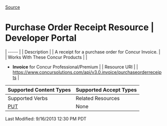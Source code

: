 [Source](https://developer.concur.com/purchase-order/purchase-order-receipt-resource "Permalink to Purchase Order Receipt Resource | Developer Portal")

# Purchase Order Receipt Resource | Developer Portal


| ----- |
|  Description |
|  A receipt for a purchase order for Concur Invoice. |
|  Works With These Concur Products |
|

* **Invoice** for Concur Professional/Premium
 |
|  Resource URI |
|  https://www.concursolutions.com/api/v3.0.invoice/purchaseorderreceipts |

| Supported Content Types | Supported Accept Types |
| ----------------------- | ---------------------- |
| Supported Verbs         | Related Resources      |
| [PUT][1]                | None                   |

Last Modified: 9/16/2013 12:30 PM PDT

[1]: https://www.concursolutions.com/api/docs/index.html#!/PurchaseOrderReceipts
